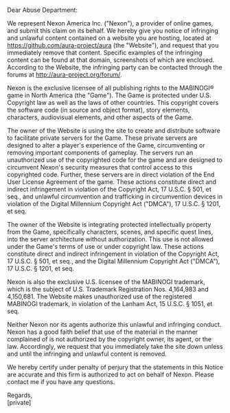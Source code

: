 Dear Abuse Department:

We represent Nexon America Inc. ("Nexon"), a provider of online games, and submit this claim on its behalf. We hereby give you notice of infringing and unlawful content contained on a website you are hosting, located at https://github.com/aura-project/aura (the "Website"), and request that you immediately remove that content. Specific examples of the infringing content can be found at that domain, screenshots of which are enclosed. According to the Website, the infringing party can be contacted through the forums at http://aura-project.org/forum/.

Nexon is the exclusive licensee of all publishing rights to the MABINOGI® game in North America (the "Game"). The Game is protected under U.S. Copyright law as well as the laws of other countries. This copyright covers the software code (in source and object format), story elements, characters, audiovisual elements, and other aspects of the Game.

The owner of the Website is using the site to create and distribute software to facilitate private servers for the Game. These private servers are designed to alter a player's experience of the Game, circumventing or removing important components of gameplay. The servers run an unauthorized use of the copyrighted code for the game and are designed to circumvent Nexon's security measures that control access to this copyrighted code. Further, these servers are in direct violation of the End User License Agreement of the game. These actions constitute direct and indirect infringement in violation of the Copyright Act, 17 U.S.C. § 501, et seq., and unlawful circumvention and trafficking in circumvention devices in violation of the Digital Millennium Copyright Act ("DMCA"), 17 U.S.C. § 1201, et seq.

The owner of the Website is integrating protected intellectually property from the Game, specifically characters, scenes, and specific quest lines, into the server architecture without authorization. This use is not allowed under the Game's terms of use or under copyright law. These actions constitute direct and indirect infringement in violation of the Copyright Act, 17 U.S.C. § 501, et seq., and the Digital Millennium Copyright Act ("DMCA"), 17 U.S.C. § 1201, et seq.

Nexon is also the exclusive U.S. licensee of the MABINOGI trademark, which is the subject of U.S. Trademark Registration Nos. 4,164,983 and 4,150,681. The Website makes unauthorized use of the registered MABINOGI trademark, in violation of the Lanham Act, 15 U.S.C. § 1051, et seq.

Neither Nexon nor its agents authorize this unlawful and infringing conduct. Nexon has a good faith belief that use of the material in the manner complained of is not authorized by the copyright owner, its agent, or the law. Accordingly, we request that you immediately take the site down unless and until the infringing and unlawful content is removed.

We hereby certify under penalty of perjury that the statements in this Notice are accurate and this firm is authorized to act on behalf of Nexon. Please contact me if you have any questions.

Regards,  
[private]
